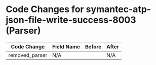 # Code Changes for symantec-atp-json-file-write-success-8003 (Parser)

| Code Change | Field Name | Before | After |
|-------------|------------|--------|-------|
| removed_parser | N/A |  | N/A |
